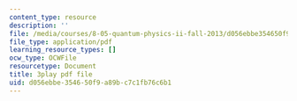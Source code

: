 ```yaml
---
content_type: resource
description: ''
file: /media/courses/8-05-quantum-physics-ii-fall-2013/d056ebbe354650f9a89bc7c1fb76c6b1_WFQ-UcH4jMM.pdf
file_type: application/pdf
learning_resource_types: []
ocw_type: OCWFile
resourcetype: Document
title: 3play pdf file
uid: d056ebbe-3546-50f9-a89b-c7c1fb76c6b1
---
```

